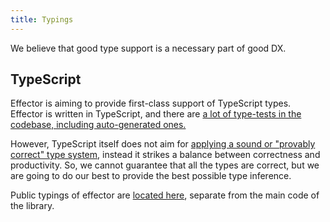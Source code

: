 ```yaml
---
title: Typings
---
```


We believe that good type support is a necessary part of good DX.

## TypeScript

Effector is aiming to provide first-class support of TypeScript types.
Effector is written in TypeScript, and there are [a lot of type-tests in the codebase, including auto-generated ones.](https://github.com/effector/effector/tree/master/src/types)

However, TypeScript itself does not aim for [applying a sound or "provably correct" type system](https://github.com/Microsoft/TypeScript/wiki/TypeScript-Design-Goals#non-goals), instead it strikes a balance between correctness and productivity.
So, we cannot guarantee that all the types are correct, but we are going to do our best to provide the best possible type inference.

Public typings of effector are [located here](https://github.com/effector/effector/blob/master/packages/effector/index.d.ts), separate from the main code of the library.
